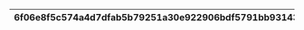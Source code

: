 |6f06e8f5c574a4d7dfab5b79251a30e922906bdf5791bb93143a3a5149a6d8d4|91975a952fc006fcb8c8241e4249aa3a99809294c4b5bd9afdc7113e3653a828|3c345a1aafe5a0a47e57d71ffb4ed6a35455629764b9c5a00ccf90ee56e091e6|266bca717f84522fe39c0f2ed95da0b2ac965fcf004df89e4f4af0e279021134|7034dd9b5900c279c0d3d3856567b24c4f399cacb1f324cbb94f371f69da7386|
| --- | --- | --- | --- | --- |